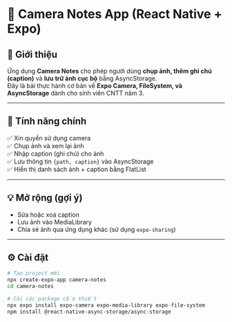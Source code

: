 # 📸 Camera Notes App (React Native + Expo)

## 🧩 Giới thiệu
Ứng dụng **Camera Notes** cho phép người dùng **chụp ảnh, thêm ghi chú (caption)** và **lưu trữ ảnh cục bộ** bằng AsyncStorage.  
Đây là bài thực hành cơ bản về **Expo Camera, FileSystem, và AsyncStorage** dành cho sinh viên CNTT năm 3.

---

## 🚀 Tính năng chính
✅ Xin quyền sử dụng camera  
✅ Chụp ảnh và xem lại ảnh  
✅ Nhập caption (ghi chú) cho ảnh  
✅ Lưu thông tin `{path, caption}` vào AsyncStorage  
✅ Hiển thị danh sách ảnh + caption bằng FlatList  

---

## 💡 Mở rộng (gợi ý)
- Sửa hoặc xoá caption
- Lưu ảnh vào MediaLibrary
- Chia sẻ ảnh qua ứng dụng khác (sử dụng `expo-sharing`)

---

## ⚙️ Cài đặt
```bash
# Tạo project mới
npx create-expo-app camera-notes
cd camera-notes

# Cài các package cần thiết
npx expo install expo-camera expo-media-library expo-file-system
npm install @react-native-async-storage/async-storage
